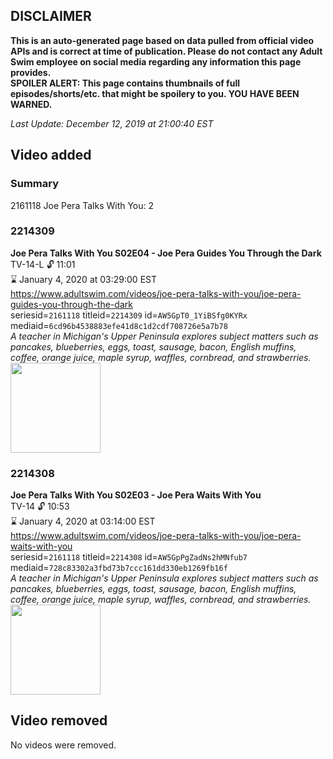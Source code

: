 ## DISCLAIMER
**This is an auto-generated page based on data pulled from official video APIs and is correct at time of publication. Please do not contact any Adult Swim employee on social media regarding any information this page provides.**  
**SPOILER ALERT: This page contains thumbnails of full episodes/shorts/etc. that might be spoilery to you. YOU HAVE BEEN WARNED.**  

_Last Update: December 12, 2019 at 21:00:40 EST_
## Video added
### Summary
2161118 Joe Pera Talks With You: 2  
### 2214309
**Joe Pera Talks With You S02E04 - Joe Pera Guides You Through the Dark**  
TV-14-L 🔓 11:01  
⌛ January 4, 2020 at 03:29:00 EST  
https://www.adultswim.com/videos/joe-pera-talks-with-you/joe-pera-guides-you-through-the-dark  
seriesid=`2161118` titleid=`2214309` id=`AW5GpT0_1YiBSfg0KYRx` mediaid=`6cd96b4538883efe41d8c1d2cdf708726e5a7b78`  
_A teacher in Michigan's Upper Peninsula explores subject matters such as pancakes, blueberries, eggs, toast, sausage, bacon, English muffins, coffee, orange juice, maple syrup, waffles, cornbread, and strawberries._  
<a href="https://media.cdn.adultswim.com/uploads/20191107/thumbnails/2_191171114207-joeperatalks_204_dup-20191021.jpg"><img src="https://media.cdn.adultswim.com/uploads/20191107/thumbnails/2_191171114207-joeperatalks_204_dup-20191021.jpg" height="144px" /></a>
### 2214308
**Joe Pera Talks With You S02E03 - Joe Pera Waits With You**  
TV-14 🔓 10:53  
⌛ January 4, 2020 at 03:14:00 EST  
https://www.adultswim.com/videos/joe-pera-talks-with-you/joe-pera-waits-with-you  
seriesid=`2161118` titleid=`2214308` id=`AW5GpPgZadNs2hMNfub7` mediaid=`728c83302a3fbd73b7ccc161dd330eb1269fb16f`  
_A teacher in Michigan's Upper Peninsula explores subject matters such as pancakes, blueberries, eggs, toast, sausage, bacon, English muffins, coffee, orange juice, maple syrup, waffles, cornbread, and strawberries._  
<a href="https://media.cdn.adultswim.com/uploads/20191107/thumbnails/2_19117111407-joeperatalks_203_dup-20191021.jpg"><img src="https://media.cdn.adultswim.com/uploads/20191107/thumbnails/2_19117111407-joeperatalks_203_dup-20191021.jpg" height="144px" /></a>
## Video removed
No videos were removed.  
